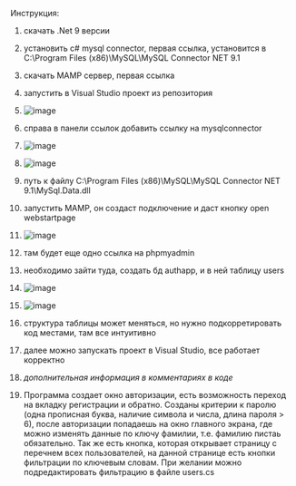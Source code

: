 Инструкция:
1. скачать .Net 9 версии

2. установить c# mysql connector, первая ссылка, установится в C:\Program Files (x86)\MySQL\MySQL Connector NET 9.1

3. скачать MAMP сервер, первая ссылка

4. запустить в Visual Studio проект из репозитория

5. ![image](https://github.com/user-attachments/assets/0017d062-c4f1-4612-8b6b-7d55067f8070)


6. справа в панели ссылок добавить ссылку на mysqlconnector

7. ![image](https://github.com/user-attachments/assets/7bde2a70-50e0-48a8-9abe-b89105b2caac)

8. ![image](https://github.com/user-attachments/assets/09d47239-e0e9-4594-bad1-9b59cdfefa4f)

9. путь к файлу C:\Program Files (x86)\MySQL\MySQL Connector NET 9.1\MySql.Data.dll

10. запустить MAMP, он создаст подключение и даст кнопку open webstartpage

11. ![image](https://github.com/user-attachments/assets/8d271942-d7b0-418b-a9c5-34a1548b2427)

12. там будет еще одно ссылка на phpmyadmin

13. необходимо зайти туда, создать бд authapp, и в ней таблицу users

14. ![image](https://github.com/user-attachments/assets/0b03ad67-06a1-41cf-b786-3c516bbda4b9)


15. ![image](https://github.com/user-attachments/assets/8827c40a-913a-42ab-b0b9-3f0d443f7f55)

16. структура таблицы может меняться, но нужно подкорретировать код местами, там все интуитивно

17. далее можно запускать проект в Visual Studio, все работает корректно

18. *дополнительная информация в комментариях в коде*

19. Программа создает окно авторизации, есть возможность переход на вкладку регистрации и обратно. Созданы критерии к паролю (одна прописная буква, наличие символа и числа, длина пароля > 6), после авторизации попадаешь на окно главного экрана, где можно изменять данные по ключу фамилии, т.е. фамилию пистаь обязательно. Так же есть кнопка, которая открывает страницу с перечнем всех пользователей, на данной странице есть кнопки фильтрации по ключевым словам. При желании можно подредактировать фильтрацию в файле users.cs



